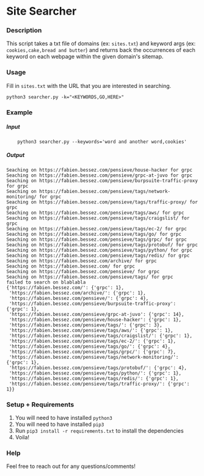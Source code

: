# Site Searcher

### Description

This script takes a txt file of domains (ex: `sites.txt`) and keyword args (ex: `cookies,cake,bread and butter`) and returns back the occurrences of each keyword on each webpage within the given domain's sitemap.

### Usage

Fill in `sites.txt` with the URL that you are interested in searching.

```
python3 searcher.py -k="<KEYWORDS,GO,HERE>"
```

### Example

##### Input

```
    python3 searcher.py --keywords='word and another word,cookies'
```

##### Output

```
Seaching on https://fabien.bessez.com/pensieve/house-hacker for grpc
Seaching on https://fabien.bessez.com/pensieve/grpc-at-juvo for grpc
Seaching on https://fabien.bessez.com/pensieve/burpsuite-traffic-proxy for grpc
Seaching on https://fabien.bessez.com/pensieve/tags/network-monitoring/ for grpc
Seaching on https://fabien.bessez.com/pensieve/tags/traffic-proxy/ for grpc
Seaching on https://fabien.bessez.com/pensieve/tags/aws/ for grpc
Seaching on https://fabien.bessez.com/pensieve/tags/craigslist/ for grpc
Seaching on https://fabien.bessez.com/pensieve/tags/ec-2/ for grpc
Seaching on https://fabien.bessez.com/pensieve/tags/go/ for grpc
Seaching on https://fabien.bessez.com/pensieve/tags/grpc/ for grpc
Seaching on https://fabien.bessez.com/pensieve/tags/protobuf/ for grpc
Seaching on https://fabien.bessez.com/pensieve/tags/python/ for grpc
Seaching on https://fabien.bessez.com/pensieve/tags/redis/ for grpc
Seaching on https://fabien.bessez.com/archive/ for grpc
Seaching on https://fabien.bessez.com/ for grpc
Seaching on https://fabien.bessez.com/pensieve/ for grpc
Seaching on https://fabien.bessez.com/pensieve/tags/ for grpc
failed to search on blablabla
{'https://fabien.bessez.com/': {'grpc': 1},
 'https://fabien.bessez.com/archive/': {'grpc': 1},
 'https://fabien.bessez.com/pensieve/': {'grpc': 4},
 'https://fabien.bessez.com/pensieve/burpsuite-traffic-proxy': {'grpc': 1},
 'https://fabien.bessez.com/pensieve/grpc-at-juvo': {'grpc': 14},
 'https://fabien.bessez.com/pensieve/house-hacker': {'grpc': 1},
 'https://fabien.bessez.com/pensieve/tags/': {'grpc': 3},
 'https://fabien.bessez.com/pensieve/tags/aws/': {'grpc': 1},
 'https://fabien.bessez.com/pensieve/tags/craigslist/': {'grpc': 1},
 'https://fabien.bessez.com/pensieve/tags/ec-2/': {'grpc': 1},
 'https://fabien.bessez.com/pensieve/tags/go/': {'grpc': 4},
 'https://fabien.bessez.com/pensieve/tags/grpc/': {'grpc': 7},
 'https://fabien.bessez.com/pensieve/tags/network-monitoring/': {'grpc': 1},
 'https://fabien.bessez.com/pensieve/tags/protobuf/': {'grpc': 4},
 'https://fabien.bessez.com/pensieve/tags/python/': {'grpc': 1},
 'https://fabien.bessez.com/pensieve/tags/redis/': {'grpc': 1},
 'https://fabien.bessez.com/pensieve/tags/traffic-proxy/': {'grpc': 1}}
```

### Setup + Requirements

1. You will need to have installed `python3`
2. You will need to have installed `pip3`
3. Run `pip3 install -r requirements.txt` to install the dependencies
4. Voila!

### Help

Feel free to reach out for any questions/comments!
